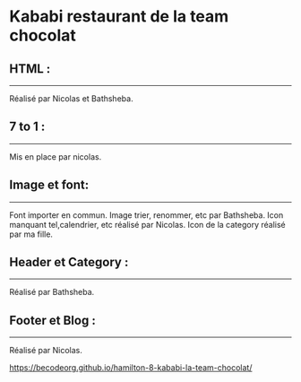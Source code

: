 # Kababi restaurant de la team chocolat

## HTML :
-----------
Réalisé par Nicolas et Bathsheba.

## 7 to 1 :
------------

Mis en place par nicolas.

## Image et font: 
-------------------

Font importer en commun.
Image trier, renommer, etc par Bathsheba.
Icon manquant tel,calendrier, etc réalisé par Nicolas.
Icon de la category réalisé par ma fille.

## Header et Category :
------------------------

Réalisé par Bathsheba.

## Footer et Blog :
--------------------

Réalisé par Nicolas.

https://becodeorg.github.io/hamilton-8-kababi-la-team-chocolat/
